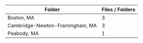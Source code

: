 | Folder                          |   Files / Folders |
|---------------------------------|-------------------|
| Boston, MA                      |                 3 |
| Cambridge-Newton-Framingham, MA |                 3 |
| Peabody, MA                     |                 1 |